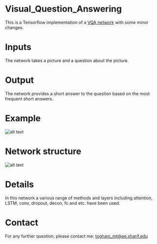 # Visual_Question_Answering

This is a Tensorflow implementation of a [VQA network](https://arxiv.org/pdf/1704.03162.pdf) with some minor changes.

# Inputs
The network takes a picture and a question about the picture.

# Output
The network provides a short answer to the question based on the most frequent short answers.

# Example
![alt text](https://github.com/mttoghani/Visual_Question_Answering/blob/master/Examples.JPG)

# Network structure
![alt text](https://github.com/mttoghani/Visual_Question_Answering/blob/master/Network.JPG)

# Details
In this network a various range of methods and layers including attention, LSTM, conv, dropout, decon, fc and etc. have been used.

# Contact
For any further question, please contact me:
toghani_mt@ee.sharif.edu
